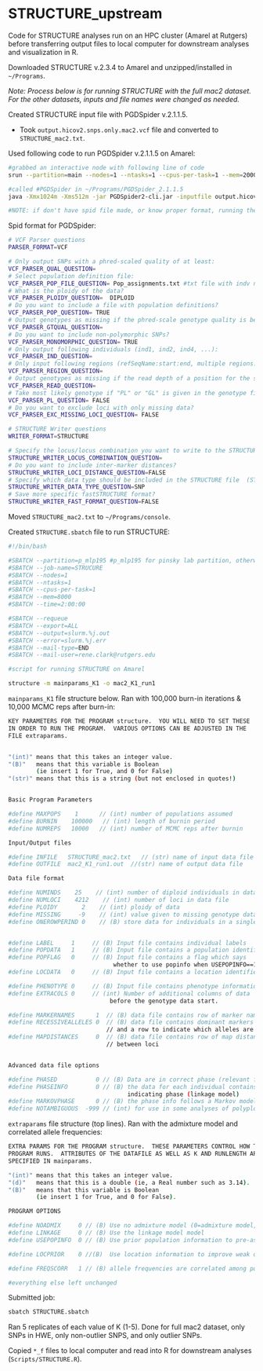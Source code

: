 STRUCTURE\_upstream
================

Code for STRUCTURE analyses run on an HPC cluster (Amarel at Rutgers) before transferring output files to local computer for downstream analyses and visualization in R.

Downloaded STRUCTURE v.2.3.4 to Amarel and unzipped/installed in `~/Programs`.

*Note: Process below is for running STRUCTURE with the full mac2 dataset. For the other datasets, inputs and file names were changed as needed.*

Created STRUCTURE input file with PGDSpider v.2.1.1.5.

-   Took `output.hicov2.snps.only.mac2.vcf` file and converted to `STRUCTURE_mac2.txt`.

Used following code to run PGDSpider v.2.1.1.5 on Amarel:

``` bash
#grabbed an interactive node with following line of code
srun --partition=main --nodes=1 --ntasks=1 --cpus-per-task=1 --mem=2000 --time=00:30:00 --export=ALL --pty bash -i

#called #PGDSpider in ~/Programs/PGDSpider_2.1.1.5
java -Xmx1024m -Xms512m -jar PGDSpider2-cli.jar -inputfile output.hicov2.snps.only.mac2.vcf -inputformat VCF -outputfile STRUCTURE_mac2.txt -outputformat STRUCTURE -spid VCF_STRUCTURE.spid

#NOTE: if don't have spid file made, or know proper format, running the previous line of code without the -spid argument will generate a template spid file to modify as needed
```

Spid format for PGDSpider:

``` bash
# VCF Parser questions
PARSER_FORMAT=VCF

# Only output SNPs with a phred-scaled quality of at least:
VCF_PARSER_QUAL_QUESTION=
# Select population definition file:
VCF_PARSER_POP_FILE_QUESTION= Pop_assignments.txt #txt file with indv names in one column and pop assignment (Pop_1, etc.) in next (no headers, tab-delimited)
# What is the ploidy of the data?
VCF_PARSER_PLOIDY_QUESTION=  DIPLOID
# Do you want to include a file with population definitions?
VCF_PARSER_POP_QUESTION= TRUE
# Output genotypes as missing if the phred-scale genotype quality is below:
VCF_PARSER_GTQUAL_QUESTION=
# Do you want to include non-polymorphic SNPs?
VCF_PARSER_MONOMORPHIC_QUESTION= TRUE
# Only output following individuals (ind1, ind2, ind4, ...):
VCF_PARSER_IND_QUESTION=
# Only input following regions (refSeqName:start:end, multiple regions: whitespace separated):
VCF_PARSER_REGION_QUESTION=
# Output genotypes as missing if the read depth of a position for the sample is below:
VCF_PARSER_READ_QUESTION=
# Take most likely genotype if "PL" or "GL" is given in the genotype field?
VCF_PARSER_PL_QUESTION= FALSE
# Do you want to exclude loci with only missing data?
VCF_PARSER_EXC_MISSING_LOCI_QUESTION= FALSE

# STRUCTURE Writer questions
WRITER_FORMAT=STRUCTURE

# Specify the locus/locus combination you want to write to the STRUCTURE file:
STRUCTURE_WRITER_LOCUS_COMBINATION_QUESTION=
# Do you want to include inter-marker distances?
STRUCTURE_WRITER_LOCI_DISTANCE_QUESTION=FALSE
# Specify which data type should be included in the STRUCTURE file  (STRUCTURE can only analyze one data type per file):
STRUCTURE_WRITER_DATA_TYPE_QUESTION=SNP
# Save more specific fastSTRUCTURE format?
STRUCTURE_WRITER_FAST_FORMAT_QUESTION=FALSE
```

Moved `STRUCTURE_mac2.txt` to `~/Programs/console`.

Created `STRUCTURE.sbatch` file to run STRUCTURE:

``` bash
#!/bin/bash

#SBATCH --partition=p_mlp195 #p_mlp195 for pinsky lab partition, otherwise use main (or EOAS or E&E)
#SBATCH --job-name=STRUCURE
#SBATCH --nodes=1
#SBATCH --ntasks=1
#SBATCH --cpus-per-task=1
#SBATCH --mem=8000
#SBATCH --time=2:00:00

#SBATCH --requeue
#SBATCH --export=ALL
#SBATCH --output=slurm.%j.out
#SBATCH --error=slurm.%j.err
#SBATCH --mail-type=END
#SBATCH --mail-user=rene.clark@rutgers.edu

#script for running STRUCTURE on Amarel

structure -m mainparams_K1 -o mac2_K1_run1
```

`mainparams_K1` file structure below. Ran with 100,000 burn-in iterations & 10,000 MCMC reps after burn-in:

``` bash
KEY PARAMETERS FOR THE PROGRAM structure.  YOU WILL NEED TO SET THESE
IN ORDER TO RUN THE PROGRAM.  VARIOUS OPTIONS CAN BE ADJUSTED IN THE
FILE extraparams.


"(int)" means that this takes an integer value.
"(B)"   means that this variable is Boolean
        (ie insert 1 for True, and 0 for False)
"(str)" means that this is a string (but not enclosed in quotes!)


Basic Program Parameters

#define MAXPOPS    1      // (int) number of populations assumed
#define BURNIN    100000   // (int) length of burnin period
#define NUMREPS   10000   // (int) number of MCMC reps after burnin

Input/Output files

#define INFILE   STRUCTURE_mac2.txt   // (str) name of input data file
#define OUTFILE  mac2_K1_run1.out  //(str) name of output data file

Data file format

#define NUMINDS    25    // (int) number of diploid individuals in data file
#define NUMLOCI    4212    // (int) number of loci in data file
#define PLOIDY       2    // (int) ploidy of data
#define MISSING     -9    // (int) value given to missing genotype data
#define ONEROWPERIND 0    // (B) store data for individuals in a single line


#define LABEL     1     // (B) Input file contains individual labels
#define POPDATA   1     // (B) Input file contains a population identifier
#define POPFLAG   0     // (B) Input file contains a flag which says
                              whether to use popinfo when USEPOPINFO==1
#define LOCDATA   0     // (B) Input file contains a location identifier

#define PHENOTYPE 0     // (B) Input file contains phenotype information
#define EXTRACOLS 0     // (int) Number of additional columns of data
                             before the genotype data start.

#define MARKERNAMES      1  // (B) data file contains row of marker names
#define RECESSIVEALLELES 0  // (B) data file contains dominant markers (eg AFLPs)
                            // and a row to indicate which alleles are recessive
#define MAPDISTANCES     0  // (B) data file contains row of map distances
                            // between loci


Advanced data file options

#define PHASED           0 // (B) Data are in correct phase (relevant for linkage model only)
#define PHASEINFO        0 // (B) the data for each individual contains a line
                                  indicating phase (linkage model)
#define MARKOVPHASE      0 // (B) the phase info follows a Markov model.
#define NOTAMBIGUOUS  -999 // (int) for use in some analyses of polyploid data
```

`extraparams` file structure (top lines). Ran with the admixture model and correlated allele frequencies:

``` bash
EXTRA PARAMS FOR THE PROGRAM structure.  THESE PARAMETERS CONTROL HOW THE
PROGRAM RUNS.  ATTRIBUTES OF THE DATAFILE AS WELL AS K AND RUNLENGTH ARE
SPECIFIED IN mainparams.

"(int)" means that this takes an integer value.
"(d)"   means that this is a double (ie, a Real number such as 3.14).
"(B)"   means that this variable is Boolean
        (ie insert 1 for True, and 0 for False).

PROGRAM OPTIONS

#define NOADMIX     0 // (B) Use no admixture model (0=admixture model, 1=no-admix)
#define LINKAGE     0 // (B) Use the linkage model model
#define USEPOPINFO  0 // (B) Use prior population information to pre-assign individuals to clusters

#define LOCPRIOR    0 //(B)  Use location information to improve weak data (LOCISPOP = 1)

#define FREQSCORR   1 // (B) allele frequencies are correlated among pops

#everything else left unchanged
```

Submitted job:

``` bash
sbatch STRUCTURE.sbatch
```

Ran 5 replicates of each value of K (1-5). Done for full mac2 dataset, only SNPs in HWE, only non-outlier SNPS, and only outlier SNPs.

Copied `*_f` files to local computer and read into R for downstream analyses (`Scripts/STRUCTURE.R`).
